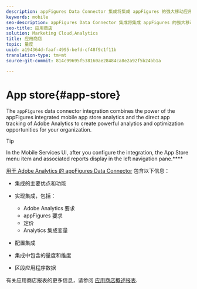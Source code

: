```yaml
---
description: appFigures Data Connector 集成将集成 appFigures 的强大移动应用商店分析与 Adobe Analytics 的直接应用程序跟踪功能整合在一起，为您的组织提供了强有力的分析和优化机会。
keywords: mobile
seo-description: appFigures Data Connector 集成将集成 appFigures 的强大移动应用商店分析与 Adobe Analytics 的直接应用程序跟踪功能整合在一起，为您的组织提供了强有力的分析和优化机会。
seo-title: 应用商店
solution: Marketing Cloud,Analytics
title: 应用商店
topic: 量度
uuid: a194364d-faaf-4995-befd-cf48f9c1f11b
translation-type: tm+mt
source-git-commit: 814c99695f538160ae28484ca8e2a92f5b24bb1a

---
```



# App store{#app-store}

The `appFigures` data connector integration combines the power of the appFigures integrated mobile app store analytics and the direct app tracking of Adobe Analytics to create powerful analytics and optimization opportunities for your organization.

>[!TIP]
>
>In the Mobile Services UI, after you configure the integration, the App Store menu item and associated reports display in the left navigation pane.****

[用于 Adobe Analytics 的 appFigures Data Connector](https://marketing.adobe.com/resources/help/en_US/connectors/appfigures/) 包含以下信息：
<!--REKHA: no idea where this guide lives-->

* 集成的主要优点和功能
* 实现集成，包括：

   * Adobe Analytics 要求
   * appFigures 要求
   * 定价
   * Analytics 集成变量

* 配置集成
* 集成中包含的量度和维度
* 区段应用程序数据

有关应用商店报表的更多信息，请参阅 [应用商店概述报表](/help/using/usage/c-app-store-store-performance.md).
